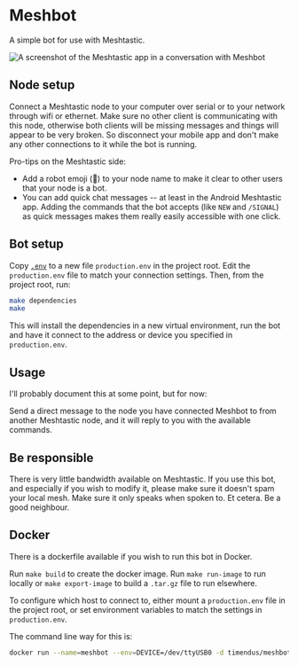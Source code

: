 # Meshbot

A simple bot for use with Meshtastic.

![A screenshot of the Meshtastic app in a conversation with
Meshbot](./screenshot.jpeg)

## Node setup

Connect a Meshtastic node to your computer over serial or to your network
through wifi or ethernet. Make sure no other client is communicating with this
node, otherwise both clients will be missing messages and things will appear to
be very broken. So disconnect your mobile app and don't make any other
connections to it while the bot is running.

Pro-tips on the Meshtastic side:

- Add a robot emoji (🤖) to your node name to make it clear to other users that
  your node is a bot.
- You can add quick chat messages -- at least in the Android Meshtastic app.
  Adding the commands that the bot accepts (like `NEW` and `/SIGNAL`) as quick
  messages makes them really easily accessible with one click.

## Bot setup

Copy [`.env`](./.env) to a new file `production.env` in the project root. Edit
the `production.env` file to match your connection settings. Then, from the
project root, run:

```bash
make dependencies
make
```

This will install the dependencies in a new virtual environment, run the bot and
have it connect to the address or device you specified in `production.env`.

## Usage

I'll probably document this at some point, but for now:

Send a direct message to the node you have connected Meshbot to from another
Meshtastic node, and it will reply to you with the available commands.

## Be responsible

There is very little bandwidth available on Meshtastic. If you use this bot, and
especially if you wish to modify it, please make sure it doesn't spam your local
mesh. Make sure it only speaks when spoken to. Et cetera. Be a good neighbour.

## Docker

There is a dockerfile available if you wish to run this bot in Docker.

Run `make build` to create the docker image. Run `make run-image` to run locally
or `make export-image` to build a `.tar.gz` file to run elsewhere.

To configure which host to connect to, either mount a `production.env` file in
the project root, or set environment variables to match the settings in
`production.env`.

The command line way for this is:

```bash
docker run --name=meshbot --env=DEVICE=/dev/ttyUSB0 -d timendus/meshbot
```
